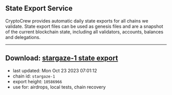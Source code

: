 ## State Export Service
CryptoCrew provides automatic daily state exports for all chains we validate. State export files can be used as genesis files and are a snapshot of the current blockchain state, including all validators, accounts, balances and delegations.

---
**Download: [stargaze-1 state export](https://dl.ccvalidators.com/SERVICE/stargaze/stargaze-1_export_10586966.json)**
---

- last updated: Mon Oct 23 2023 07:01:12
- chain id: `stargaze-1`
- export height: `10586966`
- use for: airdrops, local tests, chain recovery
